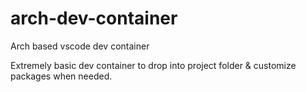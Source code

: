 # arch-dev-container
Arch based vscode dev container

Extremely basic dev container to drop into project folder & customize packages when needed.